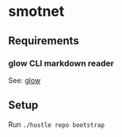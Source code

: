 # smotnet

## Requirements

### glow CLI markdown reader

See: [glow](https://github.com/charmbracelet/glow)


## Setup

Run `./hustle repo bootstrap`

